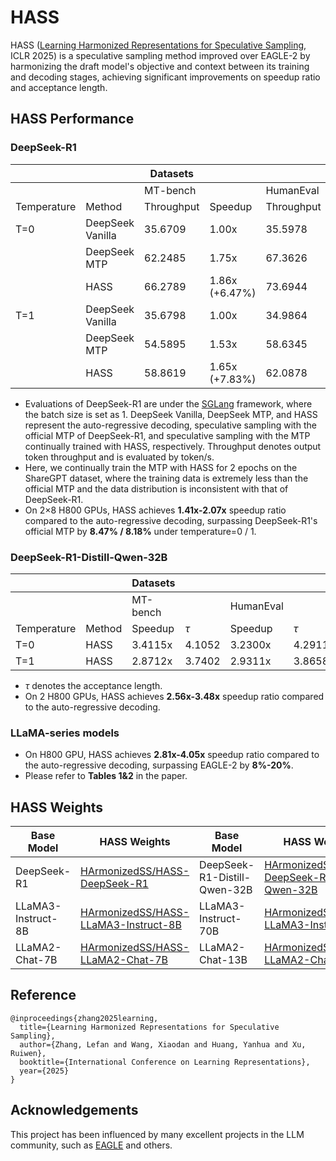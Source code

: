 # HASS



HASS ([Learning Harmonized Representations for Speculative Sampling](https://arxiv.org/abs/2408.15766), ICLR 2025) is a speculative sampling method improved over EAGLE-2 by harmonizing the draft model's objective and context between its training and decoding stages, achieving significant improvements on speedup ratio and acceptance length.



## HASS Performance



### DeepSeek-R1

|             |                  | Datasets   |                |            |                |            |                 |            |                 |            |                |               |                 |            |                |
| ----------- | ---------------- | ---------- | -------------- | ---------- | -------------- | ---------- | --------------- | ---------- | --------------- | ---------- | -------------- | ------------- | --------------- | ---------- | -------------- |
|             |                  | MT-bench   |                | HumanEval  |                | GSM8K      |                 | Alpaca     |                 | QA         |                | Summarization |                 | Mean       |                |
| Temperature | Method           | Throughput | Speedup        | Throughput | Speedup        | Throughput | Speedup         | Throughput | Speedup         | Throughput | Speedup        | Throughput    | Speedup         | Throughput | Speedup        |
| T=0         | DeepSeek Vanilla | 35.6709    | 1.00x          | 35.5978    | 1.00x          | 35.6736    | 1.00x           | 35.6902    | 1.00x           | 35.6730    | 1.00x          | 34.4039       | 1.00x           | 35.4516    | 1.00x          |
|             | DeepSeek MTP     | 62.2485    | 1.75x          | 67.3626    | 1.89x          | 66.3277    | 1.86x           | 61.0297    | 1.71x           | 62.2504    | 1.75x          | 55.5675       | 1.62x           | 62.4644    | 1.76x          |
|             | HASS             | 66.2789    | 1.86x (+6.47%) | 73.6944    | 2.07x (+9.40%) | 71.4170    | 2.00x (+7.67%)  | 65.8383    | 1.84x (+7.88%)  | 67.4284    | 1.89x (+8.32%) | 61.8689       | 1.80x (+11.34%) | 67.7543    | 1.91x (+8.47%) |
| T=1         | DeepSeek Vanilla | 35.6798    | 1.00x          | 34.9864    | 1.00x          | 35.0866    | 1.00x           | 35.1235    | 1.00x           | 35.7631    | 1.00x          | 35.0862       | 1.00x           | 35.2876    | 1.00x          |
|             | DeepSeek MTP     | 54.5895    | 1.53x          | 58.6345    | 1.68x          | 58.9265    | 1.68x           | 49.0787    | 1.40x           | 53.5941    | 1.50x          | 46.1118       | 1.31x           | 53.4892    | 1.52x          |
|             | HASS             | 58.8619    | 1.65x (+7.83%) | 62.0878    | 1.77x (+5.89%) | 65.5968    | 1.87x (+11.32%) | 55.0553    | 1.57x (+12.18%) | 56.0470    | 1.57x (+4.58%) | 49.5268       | 1.41x (+7.41%)  | 57.8626    | 1.64x (+8.18%) |

- Evaluations of DeepSeek-R1 are under the [SGLang](https://github.com/sgl-project/sglang) framework, where the batch size is set as 1. DeepSeek Vanilla, DeepSeek MTP, and HASS represent the auto-regressive decoding, speculative sampling with the official MTP of DeepSeek-R1, and speculative sampling with the MTP continually trained with HASS, respectively. Throughput denotes output token throughput and is evaluated by token/s.
- Here, we continually train the MTP with HASS for 2 epochs on the ShareGPT dataset, where the training data is extremely less than the official MTP and the data distribution is inconsistent with that of DeepSeek-R1.
- On 2$\times$8 H800 GPUs, HASS achieves **1.41x-2.07x** speedup ratio compared to the auto-regressive decoding, surpassing DeepSeek-R1's official MTP by **8.47% / 8.18%** under temperature=0 / 1.



### DeepSeek-R1-Distill-Qwen-32B

|             |        | Datasets |        |           |        |         |        |         |        |         |        |               |        |         |        |
| ----------- | ------ | -------- | ------ | --------- | ------ | ------- | ------ | ------- | ------ | ------- | ------ | ------------- | ------ | ------- | ------ |
|             |        | MT-bench |        | HumanEval |        | GSM8K   |        | Alpaca  |        | QA      |        | Summarization |        | Mean    |        |
| Temperature | Method | Speedup  | $\tau$ | Speedup   | $\tau$ | Speedup | $\tau$ | Speedup | $\tau$ | Speedup | $\tau$ | Speedup       | $\tau$ | Speedup | $\tau$ |
| T=0         | HASS   | 3.4115x  | 4.1052 | 3.2300x   | 4.2911 | 3.4758x | 4.9809 | 3.1918x | 3.7738 | 2.7392x | 3.4779 | 2.9798x       | 3.7536 | 3.1714x | 4.0638 |
| T=1         | HASS   | 2.8712x  | 3.7402 | 2.9311x   | 3.8658 | 3.4341x | 4.7770 | 2.7634x | 3.5367 | 2.5586x | 3.2654 | 2.8616x       | 3.4244 | 2.9033x | 3.7683 |

- $\tau$ denotes the acceptance length.
- On 2 H800 GPUs, HASS achieves **2.56x-3.48x** speedup ratio compared to the auto-regressive decoding.



### LLaMA-series models

- On H800 GPU, HASS achieves **2.81x-4.05x** speedup ratio compared to the auto-regressive decoding, surpassing EAGLE-2 by **8%-20%**.
- Please refer to **Tables 1&2** in the paper.



## HASS Weights



| Base Model         | HASS Weights                                                 | Base Model                   | HASS Weights                                                 |
| ------------------ | ------------------------------------------------------------ | ---------------------------- | ------------------------------------------------------------ |
| DeepSeek-R1        | [HArmonizedSS/HASS-DeepSeek-R1](https://huggingface.co/HArmonizedSS/HASS-DeepSeek-R1) | DeepSeek-R1-Distill-Qwen-32B | [HArmonizedSS/HASS-DeepSeek-R1-Distill-Qwen-32B](https://huggingface.co/HArmonizedSS/HASS-DeepSeek-R1-Distill-Qwen-32B) |
| LLaMA3-Instruct-8B | [HArmonizedSS/HASS-LLaMA3-Instruct-8B](https://huggingface.co/HArmonizedSS/HASS-LLaMA3-Instruct-8B) | LLaMA3-Instruct-70B          | [HArmonizedSS/HASS-LLaMA3-Instruct-70B](https://huggingface.co/HArmonizedSS/HASS-LLaMA3-Instruct-70B) |
| LLaMA2-Chat-7B     | [HArmonizedSS/HASS-LLaMA2-Chat-7B](https://huggingface.co/HArmonizedSS/HASS-LLaMA2-Chat-7B) | LLaMA2-Chat-13B              | [HArmonizedSS/HASS-LLaMA2-Chat-13B](https://huggingface.co/HArmonizedSS/HASS-LLaMA2-Chat-13B) |



## Reference



```
@inproceedings{zhang2025learning,
  title={Learning Harmonized Representations for Speculative Sampling},
  author={Zhang, Lefan and Wang, Xiaodan and Huang, Yanhua and Xu, Ruiwen},
  booktitle={International Conference on Learning Representations},
  year={2025}
}
```



## Acknowledgements



This project has been influenced by many excellent projects in the LLM community, such as [EAGLE](https://github.com/SafeAILab/EAGLE) and others.